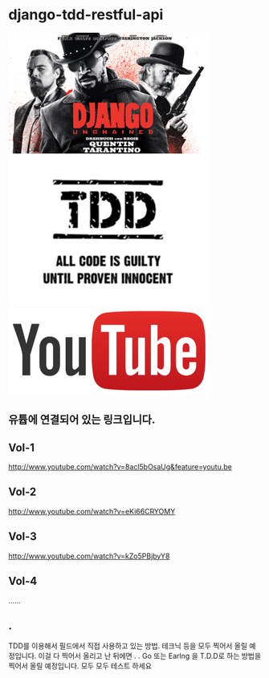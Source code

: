 # django-tdd-restful-api


<p align="left">
  <img src="./.img/django.png" width="400"/>
  <img src="./.img/tdd.png" width="400"/>
  <img src="./.img/youtube.png" width="400"/>
</p>




## 유튭에 연결되어 있는 링크입니다.
## Vol-1
http://www.youtube.com/watch?v=8acl5bOsaUg&feature=youtu.be

## Vol-2
http://www.youtube.com/watch?v=eKi66CRYOMY

## Vol-3
http://www.youtube.com/watch?v=kZo5PBjbyY8

## Vol-4
......

## .

TDD를 이용해서 필드에서 직접 사용하고 있는 방법.
테크닉 등을 모두 찍어서 올릴 예정입니다.
이걸 다 찍어서 올리고 난 뒤에면 . . Go 또는 Earlng 을 T.D.D로 
하는 방법을 찍어서 올릴 예정입니다.
모두 모두  테스트 하세요 

